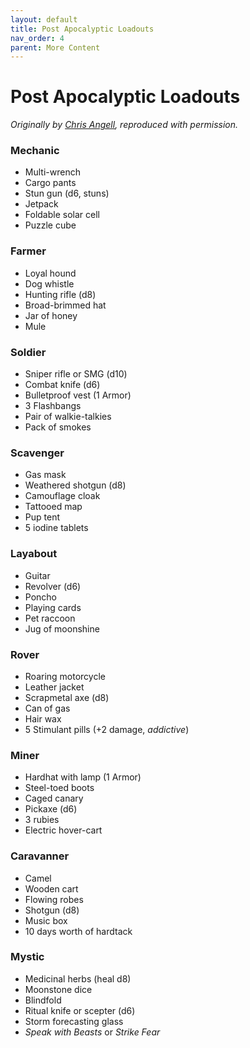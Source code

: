 ```yaml
---
layout: default
title: Post Apocalyptic Loadouts
nav_order: 4
parent: More Content
---
```


# Post Apocalyptic Loadouts
_Originally by [Chris Angell](https://chrisangell.itch.io/), reproduced with permission._

### Mechanic
- Multi-wrench
- Cargo pants
- Stun gun (d6, stuns)
- Jetpack
- Foldable solar cell
- Puzzle cube

### Farmer
- Loyal hound
- Dog whistle
- Hunting rifle (d8)
- Broad-brimmed hat
- Jar of honey
- Mule

### Soldier
- Sniper rifle or SMG (d10)
- Combat knife (d6)
- Bulletproof vest (1 Armor)
- 3 Flashbangs
- Pair of walkie-talkies
- Pack of smokes

### Scavenger
- Gas mask
- Weathered shotgun (d8)
- Camouflage cloak
- Tattooed map
- Pup tent
- 5 iodine tablets

### Layabout
- Guitar
- Revolver (d6)
- Poncho
- Playing cards
- Pet raccoon
- Jug of moonshine

### Rover
- Roaring motorcycle
- Leather jacket
- Scrapmetal axe (d8)
- Can of gas
- Hair wax
- 5 Stimulant pills (+2 damage, _addictive_)

### Miner
- Hardhat with lamp (1 Armor)
- Steel-toed boots
- Caged canary
- Pickaxe (d6)
- 3 rubies
- Electric hover-cart

### Caravanner
- Camel
- Wooden cart
- Flowing robes
- Shotgun (d8)
- Music box
- 10 days worth of hardtack

### Mystic
- Medicinal herbs (heal d8)
- Moonstone dice
- Blindfold
- Ritual knife or scepter (d6)
- Storm forecasting glass
- *Speak with Beasts* or *Strike Fear*

